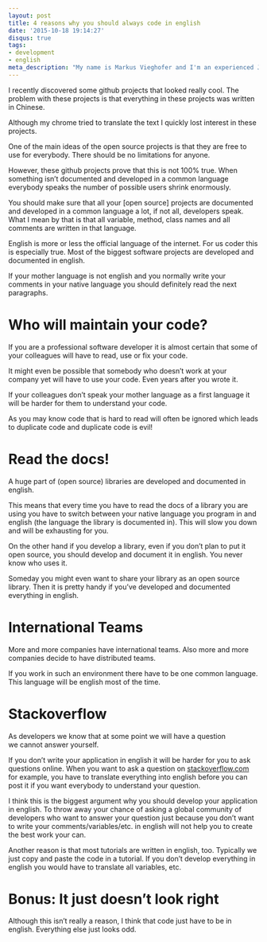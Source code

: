 ```yaml
---
layout: post
title: 4 reasons why you should always code in english
date: '2015-10-18 19:14:27'
disqus: true
tags:
- development
- english
meta_description: "My name is Markus Vieghofer and I'm an experienced Java developer located in Austria. I write about Java, Android and other technology stuff."
---
```



I recently discovered some github projects that looked really cool. The problem with these projects is that everything in these projects was written in Chinese.

Although my chrome tried to translate the text I quickly lost interest in these projects.

One of the main ideas of the open source projects is that they are free to use for everybody. There should be no limitations for anyone.

However, these github projects prove that this is not 100% true. When something isn’t documented and developed in a common language everybody speaks the number of possible users shrink enormously.

You should make sure that all your [open source] projects are documented and developed in a common language a lot, if not all, developers speak. What I mean by that is that all variable, method, class names and all comments are written in that language.

English is more or less the official language of the internet. For us coder this is especially true. Most of the biggest software projects are developed and documented in english.

If your mother language is not english and you normally write your comments in your native language you should definitely read the next paragraphs.


# Who will maintain your code?

If you are a professional software developer it is almost certain that some of your colleagues will have to read, use or fix your code.

It might even be possible that somebody who doesn’t work at your company yet will have to use your code. Even years after you wrote it.

If your colleagues don’t speak your mother language as a first language it will be harder for them to understand your code.

As you may know code that is hard to read will often be ignored which leads to duplicate code and duplicate code is evil!


# Read the docs!

A huge part of (open source) libraries are developed and documented in english.

This means that every time you have to read the docs of a library you are using you have to switch between your native language you program in and english (the language the library is documented in). This will slow you down and will be exhausting for you.

On the other hand if you develop a library, even if you don’t plan to put it open source, you should develop and document it in english. You never know who uses it.

Someday you might even want to share your library as an open source library. Then it is pretty handy if you’ve developed and documented everything in english.


# International Teams

More and more companies have international teams. Also more and more companies decide to have distributed teams.

If you work in such an environment there have to be one common language. This language will be english most of the time.


# Stackoverflow

As developers we know that at some point we will have a question we cannot answer yourself.

If you don’t write your application in english it will be harder for you to ask questions online. When you want to ask a question on [stackoverflow.com](http://www.stackoverflow.com) for example, you have to translate everything into english before you can post it if you want everybody to understand your question.

I think this is the biggest argument why you should develop your application in english. To throw away your chance of asking a global community of developers who want to answer your question just because you don’t want to write your comments/variables/etc. in english will not help you to create the best work your can.

Another reason is that most tutorials are written in english, too. Typically we just copy and paste the code in a tutorial. If you don’t develop everything in english you would have to translate all variables, etc.


# Bonus: It just doesn’t look right

Although this isn’t really a reason, I think that code just have to be in english. Everything else just looks odd.
